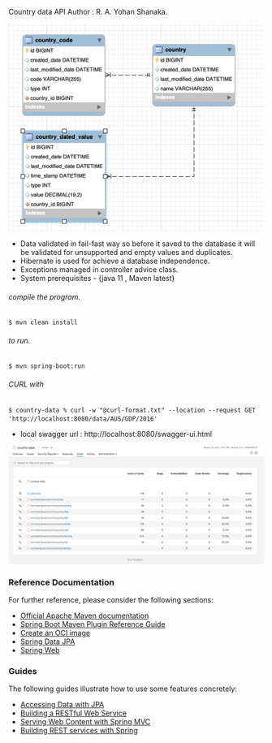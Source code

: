 Country data API
Author : R. A. Yohan Shanaka.


![ER](ER.png)

* Data validated in fail-fast way so before it saved to the database it will be validated for unsupported and empty values and duplicates.
* Hibernate is used for achieve a database independence.
* Exceptions managed in controller advice class.
* System prerequisites - {java 11 , Maven latest}
###### compile the program. 
  `$ mvn clean install`
###### to run. 
  `$ mvn spring-boot:run`
###### CURL with
  `$ country-data % curl -w "@curl-format.txt" --location --request GET 'http://localhost:8080/data/AUS/GDP/2016'`

* local swagger url : http://localhost:8080/swagger-ui.html

![SONAR](sonar.png)

### Reference Documentation
For further reference, please consider the following sections:

* [Official Apache Maven documentation](https://maven.apache.org/guides/index.html)
* [Spring Boot Maven Plugin Reference Guide](https://docs.spring.io/spring-boot/docs/2.4.3/maven-plugin/reference/html/)
* [Create an OCI image](https://docs.spring.io/spring-boot/docs/2.4.3/maven-plugin/reference/html/#build-image)
* [Spring Data JPA](https://docs.spring.io/spring-boot/docs/2.4.3/reference/htmlsingle/#boot-features-jpa-and-spring-data)
* [Spring Web](https://docs.spring.io/spring-boot/docs/2.4.3/reference/htmlsingle/#boot-features-developing-web-applications)

### Guides
The following guides illustrate how to use some features concretely:

* [Accessing Data with JPA](https://spring.io/guides/gs/accessing-data-jpa/)
* [Building a RESTful Web Service](https://spring.io/guides/gs/rest-service/)
* [Serving Web Content with Spring MVC](https://spring.io/guides/gs/serving-web-content/)
* [Building REST services with Spring](https://spring.io/guides/tutorials/bookmarks/)
